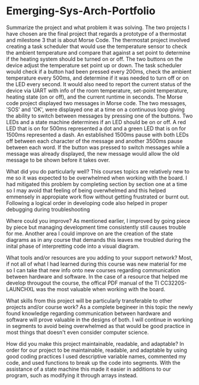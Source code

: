 # Emerging-Sys-Arch-Portfolio

Summarize the project and what problem it was solving.
  The two projects I have chosen are the final project that regards a prototype of a thermostat and milestone 3 that is about Morse Code. The thermostat project involved creating a task scheduler that would use the temperature sensor to check the ambient temperature and compare that against a set point to determine if the heating system should be turned on or off. The two buttons on the device adjust the temperature set point up or down. The task scheduler would check if a button had been pressed every 200ms, check the ambient temperature every 500ms, and determine if it was needed to turn off or on the LED every second. It would also need to report the current status of the device via UART with info of the room temperature, set-point temperature, heating state (on or off), and the current runtime in seconds.
  The Morse code project displayed two messages in Morse code. The two messages, 'SOS' and 'OK', were displayed one at a time on a continuous loop giving the ability to switch between messages by pressing one of the buttons. Two LEDs and a state machine determines if an LED should be on or off. A red LED that is on for 500ms represented a dot and a green LED that is on for 1500ms represented a dash. An established 1500ms pause with both LEDs off between each character of the message and another 3500ms pause between each word. If the button was pressed to switch messages while a message was already displayed, the new message would allow the old message to be shown before it takes over.
  
What did you do particularly well?
  This courses topics are relatively new to me so it was expected to be overwhelmed when working with the board. I had mitigated this problem by completing section by section one at a time so I may avoid that feeling of being overwhelmed and this helped emmensely in appropiate work flow without getting frustrated or burnt out. Following a logical order in developing code also helped in proper debugging during troubleshooting

Where could you improve?
  As mentioned earlier, I improved by going piece by piece but managing development time consistently still causes trouble for me. Another area I could improve on are the creation of the state diagrams as in any course that demands this leaves me troubled during the inital phase of interpretting code into a visual diagram.
  
What tools and/or resources are you adding to your support network?
  Most, if not all of what I had learned during this course was new material for me so I can take that new info onto new courses regarding communication between hardware and software. In the case of a resource that helped me develop througout the course, the offical PDF manual of the TI CC3220S-LAUNCHXL was the most valuable when working with the board.
    
What skills from this project will be particularly transferable to other projects and/or course work?
  As a complete begineer in this topic the newly found knowledge regarding communication between hardware and software will prove valuable in the designs of both. I will continue in working in segments to avoid being overwhelmed as that would be good practice in most things that doesn't even consider computer science.
    
How did you make this project maintainable, readable, and adaptable?
  In order for our project to be maintainable, readable, and adaptable by using good coding practices I used descriptive variable names, commented my code, and used functions to break up the code into segments. With the assistance of a state machine this made it easier in additions to our program, such as modifying it through arrays instead. 
